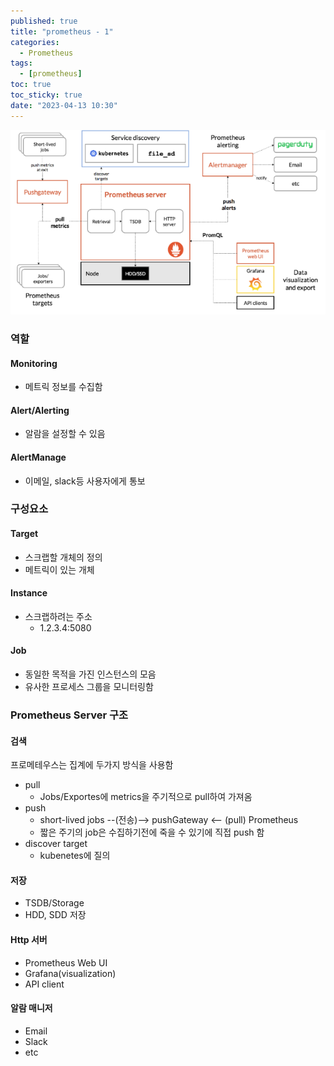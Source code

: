 ```yaml
---
published: true
title: "prometheus - 1"
categories:
  - Prometheus 
tags:
  - [prometheus]
toc: true
toc_sticky: true
date: "2023-04-13 10:30"
---
```


![image-20230413221724763](../../../assets/images/posts/2023-04-13-post-prometheus-1/image-20230413221724763.png)

### 역할

#### Monitoring

* 메트릭 정보를 수집함

#### Alert/Alerting

* 알람을 설정할 수 있음

#### AlertManage

* 이메일, slack등 사용자에게 통보

### 구성요소

#### Target

* 스크랩할 개체의 정의
* 메트릭이 있는 개체

#### Instance

* 스크랩하려는 주소
  * 1.2.3.4:5080

#### Job

* 동일한 목적을 가진 인스턴스의 모음
* 유사한 프로세스 그룹을 모니터링함

### Prometheus Server 구조

#### 검색

프로메테우스는 집계에 두가지 방식을 사용함

* pull
  * Jobs/Exportes에 metrics을 주기적으로 pull하여 가져옴
* push
  * short-lived jobs --(전송)--> pushGateway <-- (pull) Prometheus
  * 짧은 주기의 job은 수집하기전에 죽을 수 있기에 직접 push 함
* discover target
  * kubenetes에 질의

#### 저장

* TSDB/Storage
* HDD, SDD 저장

#### Http 서버

* Prometheus Web UI
* Grafana(visualization)
* API client

#### 알람 매니저

* Email
* Slack
* etc



